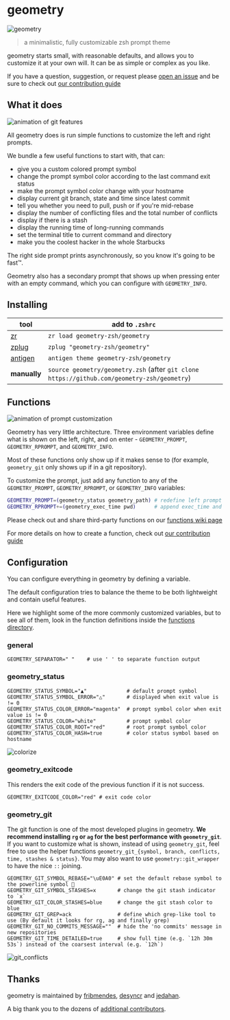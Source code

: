 # geometry

![geometry](images/branding/readme-logo.png)

> a minimalistic, fully customizable zsh prompt theme

geometry starts small, with reasonable defaults, and allows you to customize it at your own will.
It can be as simple or complex as you like.

If you have a question, suggestion, or request please [open an issue][] and be sure to check out [our contribution guide][]

## What it does

![animation of git features](./images/screencasts/git.svg)

All geometry does is run simple functions to customize the left and right prompts.

We bundle a few useful functions to start with, that can:

- give you a custom colored prompt symbol
- change the prompt symbol color according to the last command exit status
- make the prompt symbol color change with your hostname
- display current git branch, state and time since latest commit
- tell you whether you need to pull, push or if you're mid-rebase
- display the number of conflicting files and the total number of conflicts
- display if there is a stash
- display the running time of long-running commands
- set the terminal title to current command and directory
- make you the coolest hacker in the whole Starbucks

The right side prompt prints asynchronously, so you know it's going to be fast™.

Geometry also has a secondary prompt that shows up when pressing enter with an empty command, which you can configure with `GEOMETRY_INFO`.

## Installing

tool          | add to `.zshrc`
--------------|--------------------------------------
[zr][]        | `zr load geometry-zsh/geometry`
[zplug][]     | `zplug "geometry-zsh/geometry"`
[antigen][]   | `antigen theme geometry-zsh/geometry`
**manually**  | `source geometry/geometry.zsh` (after `git clone https://github.com/geometry-zsh/geometry`)

## Functions

![animation of prompt customization](./images/screencasts/functions.svg)

Geometry has very little architecture. Three environment variables define what is shown on the left, right, and on enter - `GEOMETRY_PROMPT`, `GEOMETRY_RPROMPT`, and `GEOMETRY_INFO`.

Most of these functions only show up if it makes sense to (for example, `geometry_git` only shows up if in a git repository).

To customize the prompt, just add any function to any of the `GEOMETRY_PROMPT`, `GEOMETRY_RPROMPT`, or `GEOMETRY_INFO` variables:

```sh
GEOMETRY_PROMPT=(geometry_status geometry_path) # redefine left prompt
GEOMETRY_RPROMPT+=(geometry_exec_time pwd)      # append exec_time and pwd right prompt
```

Please check out and share third-party functions on our [functions wiki page][]

For more details on how to create a function, check out [our contribution guide][]

## Configuration

You can configure everything in geometry by defining a variable.

The default configuration tries to balance the theme to be both lightweight and contain useful features.

Here we highlight some of the more commonly customized variables, but to see all of them, look in the function definitions inside the [functions directory](/function).

### general

```shell
GEOMETRY_SEPARATOR=" "    # use ' ' to separate function output
```

### geometry_status

```shell
GEOMETRY_STATUS_SYMBOL="▲"             # default prompt symbol
GEOMETRY_STATUS_SYMBOL_ERROR="△"       # displayed when exit value is != 0
GEOMETRY_STATUS_COLOR_ERROR="magenta"  # prompt symbol color when exit value is != 0
GEOMETRY_STATUS_COLOR="white"          # prompt symbol color
GEOMETRY_STATUS_COLOR_ROOT="red"       # root prompt symbol color
GEOMETRY_STATUS_COLOR_HASH=true        # color status symbol based on hostname
```

![colorize](/images/screenshots/colorize.png)

### geometry_exitcode
This renders the exit code of the previous function if it is not success.

```shell
GEOMETRY_EXITCODE_COLOR="red" # exit code color
```

### geometry_git

The git function is one of the most developed plugins in geometry.
**We recommend installing `rg` or `ag` for the best performance with `geometry_git`**.
If you want to customize what is shown, instead of using `geometry_git`, feel free to use the helper functions `geometry_git_{symbol, branch, conflicts, time, stashes & status}`. You may also want to use `geometry::git_wrapper` to have the nice `::` joining.

```shell
GEOMETRY_GIT_SYMBOL_REBASE="\uE0A0" # set the default rebase symbol to the powerline symbol 
GEOMETRY_GIT_SYMBOL_STASHES=x       # change the git stash indicator to `x`
GEOMETRY_GIT_COLOR_STASHES=blue     # change the git stash color to blue
GEOMETRY_GIT_GREP=ack               # define which grep-like tool to use (By default it looks for rg, ag and finally grep)
GEOMETRY_GIT_NO_COMMITS_MESSAGE=""  # hide the 'no commits' message in new repositories
GEOMETRY_GIT_TIME_DETAILED=true     # show full time (e.g. `12h 30m 53s`) instead of the coarsest interval (e.g. `12h`)
```

![git_conflicts](/images/screenshots/git_conflicts.png)

## Thanks

geometry is maintained by [fribmendes](https://github.com/fribmendes), [desyncr](https://github.com/desyncr) and [jedahan](https://github.com/jedahan).

A big thank you to the dozens of [additional contributors](https://github.com/geometry-zsh/geometry/graphs/contributors).

[functions wiki page]: https://github.com/geometry-zsh/geometry/wiki/functions
[open an issue]: https://github.com/geometry-zsh/geometry/issues/new
[zr]: https://github.com/jedahan/zr
[zplug]: https://github.com/zplug/zplug
[antigen]: https://github.com/zsh-users/antigen
[our contribution guide]: contributing.md
